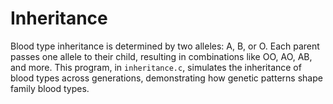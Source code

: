 # Inheritance
Blood type inheritance is determined by two alleles: A, B, or O. Each parent passes one allele to their child, resulting in combinations like OO, AO, AB, and more. This program, in `inheritance.c`, simulates the inheritance of blood types across generations, demonstrating how genetic patterns shape family blood types.
